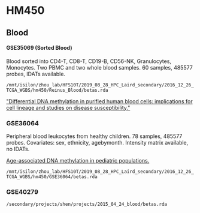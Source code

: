 # HM450

## Blood

#### GSE35069 (Sorted Blood)

Blood sorted into CD4-T, CD8-T, CD19-B, CD56-NK, Granulocytes, Monocytes. Two PBMC and two whole blood samples.
60 samples, 485577 probes, IDATs available.

`/mnt/isilon/zhou_lab/HFS10T/2019_08_28_HPC_Laird_secondary/2016_12_26_TCGA_WGBS/hm450/Reinus_Blood/betas.rda`

["Differential DNA methylation in purified human blood cells: implications for cell lineage and studies on disease susceptibility."](https://www.ncbi.nlm.nih.gov/pubmed/22848472)

### GSE36064

Peripheral blood leukocytes from healthy children. 78 samples, 485577 probes. Covariates: sex, ethnicity, agebymonth. Intensity matrix available, no IDATs. 

[Age-associated DNA methylation in pediatric populations.](https://www.ncbi.nlm.nih.gov/pubmed/22300631)

`/mnt/isilon/zhou_lab/HFS10T/2019_08_28_HPC_Laird_secondary/2016_12_26_TCGA_WGBS/hm450/GSE36064/betas.rda`

### GSE40279

`/secondary/projects/shen/projects/2015_04_24_blood/betas.rda`


